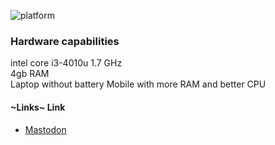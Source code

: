 ![platform](https://img.shields.io/badge/debian-xfce4-C8063B?style=plastic&logo=debian)

### Hardware capabilities

intel core i3-4010u 1.7 GHz \
4gb RAM \
Laptop without battery 
Mobile with more RAM and better CPU


#### ~Links~ Link

- [Mastodon](https://tech.lgbt/@wiltRainbow)
